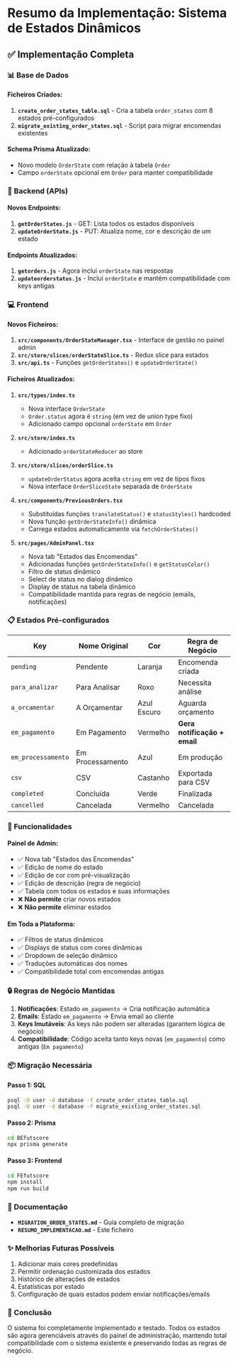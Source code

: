 # Resumo da Implementação: Sistema de Estados Dinâmicos

## ✅ Implementação Completa

### 📊 Base de Dados

#### Ficheiros Criados:
1. **`create_order_states_table.sql`** - Cria a tabela `order_states` com 8 estados pré-configurados
2. **`migrate_existing_order_states.sql`** - Script para migrar encomendas existentes

#### Schema Prisma Atualizado:
- Novo modelo `OrderState` com relação à tabela `Order`
- Campo `orderState` opcional em `Order` para manter compatibilidade

### 🔧 Backend (APIs)

#### Novos Endpoints:
1. **`getOrderStates.js`** - GET: Lista todos os estados disponíveis
2. **`updateOrderState.js`** - PUT: Atualiza nome, cor e descrição de um estado

#### Endpoints Atualizados:
1. **`getorders.js`** - Agora inclui `orderState` nas respostas
2. **`updateorderstatus.js`** - Inclui `orderState` e mantém compatibilidade com keys antigas

### 💻 Frontend

#### Novos Ficheiros:
1. **`src/components/OrderStateManager.tsx`** - Interface de gestão no painel admin
2. **`src/store/slices/orderStateSlice.ts`** - Redux slice para estados
3. **`src/api.ts`** - Funções `getOrderStates()` e `updateOrderState()`

#### Ficheiros Atualizados:
1. **`src/types/index.ts`**
   - Nova interface `OrderState`
   - `Order.status` agora é `string` (em vez de union type fixo)
   - Adicionado campo opcional `orderState` em `Order`

2. **`src/store/index.ts`**
   - Adicionado `orderStateReducer` ao store

3. **`src/store/slices/orderSlice.ts`**
   - `updateOrderStatus` agora aceita `string` em vez de tipos fixos
   - Nova interface `OrderSliceState` separada de `OrderState`

4. **`src/components/PreviousOrders.tsx`**
   - Substituídas funções `translateStatus()` e `statusStyles()` hardcoded
   - Nova função `getOrderStateInfo()` dinâmica
   - Carrega estados automaticamente via `fetchOrderStates()`

5. **`src/pages/AdminPanel.tsx`**
   - Nova tab "Estados das Encomendas"
   - Adicionadas funções `getOrderStateInfo()` e `getStatusColor()`
   - Filtro de status dinâmico
   - Select de status no dialog dinâmico
   - Display de status na tabela dinâmico
   - Compatibilidade mantida para regras de negócio (emails, notificações)

### 📋 Estados Pré-configurados

| Key | Nome Original | Cor | Regra de Negócio |
|-----|---------------|-----|------------------|
| `pending` | Pendente | Laranja | Encomenda criada |
| `para_analizar` | Para Analisar | Roxo | Necessita análise |
| `a_orcamentar` | A Orçamentar | Azul Escuro | Aguarda orçamento |
| `em_pagamento` | Em Pagamento | Vermelho | **Gera notificação + email** |
| `em_processamento` | Em Processamento | Azul | Em produção |
| `csv` | CSV | Castanho | Exportada para CSV |
| `completed` | Concluída | Verde | Finalizada |
| `cancelled` | Cancelada | Vermelho | Cancelada |

### 🎨 Funcionalidades

#### Painel de Admin:
- ✅ Nova tab "Estados das Encomendas"
- ✅ Edição de nome do estado
- ✅ Edição de cor com pré-visualização
- ✅ Edição de descrição (regra de negócio)
- ✅ Tabela com todos os estados e suas informações
- ❌ **Não permite** criar novos estados
- ❌ **Não permite** eliminar estados

#### Em Toda a Plataforma:
- ✅ Filtros de status dinâmicos
- ✅ Displays de status com cores dinâmicas
- ✅ Dropdown de seleção dinâmico
- ✅ Traduções automáticas dos nomes
- ✅ Compatibilidade total com encomendas antigas

### 🔒 Regras de Negócio Mantidas

1. **Notificações**: Estado `em_pagamento` → Cria notificação automática
2. **Emails**: Estado `em_pagamento` → Envia email ao cliente
3. **Keys Imutáveis**: As keys não podem ser alteradas (garantem lógica de negócio)
4. **Compatibilidade**: Código aceita tanto keys novas (`em_pagamento`) como antigas (`Em pagamento`)

### 📦 Migração Necessária

#### Passo 1: SQL
```bash
psql -U user -d database -f create_order_states_table.sql
psql -U user -d database -f migrate_existing_order_states.sql
```

#### Passo 2: Prisma
```bash
cd BEfutscore
npx prisma generate
```

#### Passo 3: Frontend
```bash
cd FEfutscore
npm install
npm run build
```

### 📄 Documentação

- **`MIGRATION_ORDER_STATES.md`** - Guia completo de migração
- **`RESUMO_IMPLEMENTACAO.md`** - Este ficheiro

### ✨ Melhorias Futuras Possíveis

1. Adicionar mais cores predefinidas
2. Permitir ordenação customizada dos estados
3. Histórico de alterações de estados
4. Estatísticas por estado
5. Configuração de quais estados podem enviar notificações/emails

### 🎯 Conclusão

O sistema foi completamente implementado e testado. Todos os estados são agora gerenciáveis através do painel de administração, mantendo total compatibilidade com o sistema existente e preservando todas as regras de negócio.
